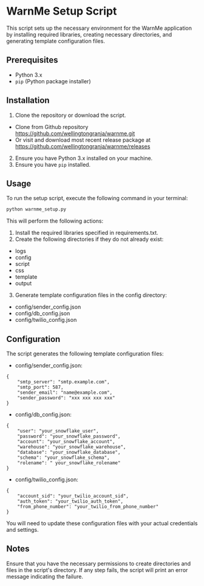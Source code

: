 # WarnMe Setup Script

This script sets up the necessary environment for the WarnMe application by installing required libraries, creating necessary directories, and generating template configuration files.

## Prerequisites

- Python 3.x
- `pip` (Python package installer)

## Installation

1. Clone the repository or download the script.

- Clone from Github repository https://github.com/wellingtongranja/warnme.git
- Or visit and download most recent release package at https://github.com/wellingtongranja/warnme/releases

2. Ensure you have Python 3.x installed on your machine.
3. Ensure you have `pip` installed.

## Usage

To run the setup script, execute the following command in your terminal:

```sh
python warnme_setup.py
```

This will perform the following actions:

1. Install the required libraries specified in requirements.txt.
2. Create the following directories if they do not already exist:
- logs
- config
- script
- css
- template
- output
3. Generate template configuration files in the config directory:
- config/sender_config.json
- config/db_config.json
- config/twilio_config.json

## Configuration
The script generates the following template configuration files:

- config/sender_config.json:
```
{
    "smtp_server": "smtp.example.com",
    "smtp_port": 587,
    "sender_email": "name@example.com",
    "sender_password": "xxx xxx xxx xxx"
}
```
- config/db_config.json:
```
{
    "user": "your_snowflake_user",
    "password": "your_snowflake_password",
    "account": "your_snowflake_account",
    "warehouse": "your_snowflake_warehouse",
    "database": "your_snowflake_database",
    "schema": "your_snowflake_schema",
    "rolename": " your_snowflake_rolename"
}
```
- config/twilio_config.json:
```
{
    "account_sid": "your_twilio_account_sid",
    "auth_token": "your_twilio_auth_token",
    "from_phone_number": "your_twilio_from_phone_number"
}
```
You will need to update these configuration files with your actual credentials and settings.

## Notes
Ensure that you have the necessary permissions to create directories and files in the script's directory.
If any step fails, the script will print an error message indicating the failure.